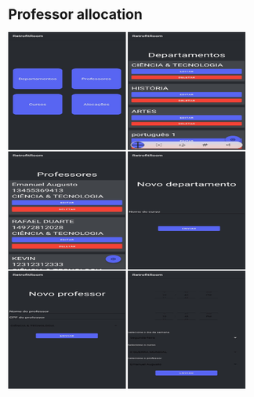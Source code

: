 # Professor allocation

<img src="1.jpeg" width="240" height="240"/>
<img src="2.jpeg" width="240" height="240"/>
<img src="3.jpeg" width="240" height="240"/>
<img src="4.jpeg" width="240" height="240"/>
<img src="5.jpeg" width="240" height="240"/>
<img src="6.jpeg" width="240" height="240"/>